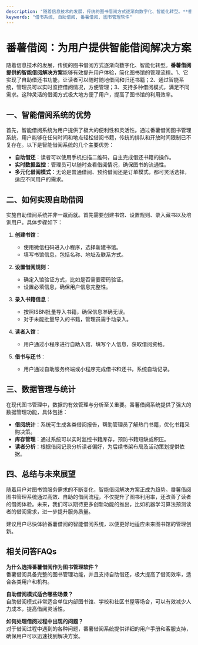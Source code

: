 ```yaml
---
description: "随着信息技术的发展，传统的图书借阅方式逐渐向数字化、智能化转型。**番薯借阅提供的智能借阅解决方案**能够有效提升用户体验，简化图书馆的管理流程。1、它实现了自助借还书功能，让读者可以随时随地借阅和归还书籍；2、通过智能系统，管理员可以实时监控借阅情况，方便管理；3、支持多种借阅模式，满足不同需求。这种灵活的借阅方式极大地方便了用户，提高了图书馆的利用效率。"
keywords: "借书系统, 自助借阅, 番薯借阅, 图书管理软件"
---
```

# 番薯借阅：为用户提供智能借阅解决方案

随着信息技术的发展，传统的图书借阅方式逐渐向数字化、智能化转型。**番薯借阅提供的智能借阅解决方案**能够有效提升用户体验，简化图书馆的管理流程。1、它实现了自助借还书功能，让读者可以随时随地借阅和归还书籍；2、通过智能系统，管理员可以实时监控借阅情况，方便管理；3、支持多种借阅模式，满足不同需求。这种灵活的借阅方式极大地方便了用户，提高了图书馆的利用效率。

## **一、智能借阅系统的优势**

首先，智能借阅系统为用户提供了极大的便利性和灵活性。通过番薯借阅图书管理系统，用户能够在任何时间和地点轻松借阅书籍，传统的排队和开放时间限制已不复存在。以下是智能借阅系统的几个主要优势：

- **自助借还**：读者可以使用手机扫描二维码，自主完成借还书籍的操作。
- **实时数据监控**：管理员可以随时查看借阅情况，确保图书的流通性。
- **多元化借阅模式**：无论是普通借阅、预约借阅还是订单模式，都可灵活选择，适应不同用户的需求。

## **二、如何实现自助借阅**

实施自助借阅系统并非一蹴而就。首先需要创建书馆、设置规则、录入藏书以及培训用户。具体步骤如下：

1. **创建书馆**：
   - 使用微信扫码进入小程序，选择新建书馆。
   - 填写书馆信息，包括名称、地址及联系方式。

2. **设置借阅规则**：
   - 确定入馆验证方式，比如是否需要密码验证。
   - 设置必填信息，确保用户信息完整性。

3. **录入书籍信息**：
   - 按照ISBN批量导入书籍，确保信息准确无误。
   - 对于未能批量导入的书籍，管理员需手动录入。

4. **读者入馆**：
   - 用户通过小程序进行自助入馆，填写个人信息，获取借阅资格。

5. **借书与还书**：
   - 用户通过自助服务终端或小程序完成借书和还书，系统自动记录。

## **三、数据管理与统计**

在现代图书管理中，数据的有效管理与分析至关重要。番薯借阅系统提供了强大的数据管理功能，具体包括：

- **借阅统计**：系统可生成各类借阅报告，帮助管理员了解热门书籍，优化书籍采购决策。
- **库存管理**：通过系统可以实时监控书籍库存，预防书籍短缺或积压。
- **读者分析**：根据借阅记录分析读者偏好，为后续书架布局及活动策划提供依据。

## **四、总结与未来展望**

随着用户对图书馆服务需求的不断变化，智能借阅解决方案正成为趋势。番薯借阅图书管理系统通过高效、自助的借阅流程，不仅提升了图书利用率，还改善了读者的借阅体验。未来，我们可以期待更多创新功能的推出，比如机器学习算法预测读者的借阅需求，进一步提升服务质量。

建议用户尽快体验番薯借阅的智能借阅系统，以便更好地适应未来图书馆的管理创新。

## 相关问答FAQs

**为什么选择番薯借阅作为图书管理软件？**  
番薯借阅具备完整的图书管理功能，并且支持自助借还，极大提高了借阅效率，适合各类用户和机构。

**自助借阅模式适合哪些场景？**  
自助借阅模式非常适合单位内部图书馆、学校和社区书屋等场合，可以有效减少人力成本，提高借阅灵活性。

**如何处理借阅过程中出现的问题？**  
对于借阅过程中遇到的各种问题，番薯借阅系统提供详细的用户手册和客服支持，确保用户可以迅速找到解决方案。
